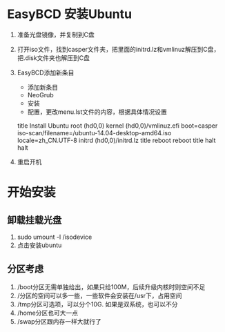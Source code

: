 > <!-- vim: set ft=markdown: -->

# EasyBCD 安装Ubuntu
1. 准备光盘镜像，并复制到C盘
1. 打开iso文件，找到casper文件夹，把里面的initrd.lz和vmlinuz解压到C盘，把.disk文件夹也解压到C盘
1. EasyBCD添加新条目
    * 添加新条目
    * NeoGrub
    * 安装
    * 配置，更改menu.lst文件的内容，根据具体情况设置
         
    title Install Ubuntu
    root (hd0,0)
    kernel (hd0,0)/vmlinuz.efi boot=casper iso-scan/filename=/ubuntu-14.04-desktop-amd64.iso locale=zh_CN.UTF-8
    initrd (hd0,0)/initrd.lz
    title reboot
    reboot
    title halt
    halt

1. 重启开机



# 开始安装
## 卸载挂载光盘
1. sudo umount -l /isodevice
1. 点击安装ubuntu

## 分区考虑
1. /boot分区无需单独给出，如果只给100M，后续升级内核时则空间不足
1. /分区的空间可以多一些，一些软件会安装在/usr下，占用空间
1. /tmp分区可选项，可以分个10G. 如果是双系统，也可以不分
1. /home分区也可大一点
1. /swap分区跟内存一样大就行了
